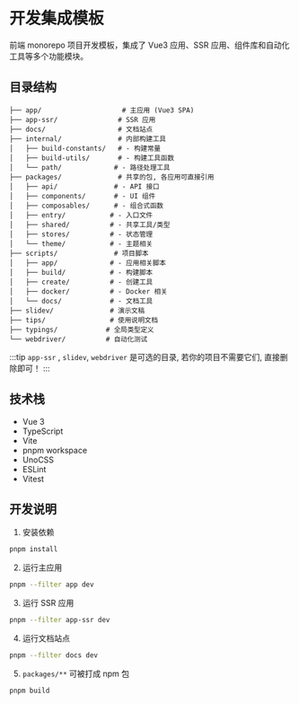 # 开发集成模板

前端 monorepo 项目开发模板，集成了 Vue3 应用、SSR 应用、组件库和自动化工具等多个功能模块。

## 目录结构

```
├── app/                    # 主应用 (Vue3 SPA)
├── app-ssr/               # SSR 应用
├── docs/                  # 文档站点
├── internal/              # 内部构建工具
│   ├── build-constants/   # - 构建常量
│   ├── build-utils/       # - 构建工具函数
│   └── path/             # - 路径处理工具
├── packages/              # 共享的包, 各应用可直接引用
│   ├── api/              # - API 接口
│   ├── components/       # - UI 组件
│   ├── composables/      # - 组合式函数
│   ├── entry/           # - 入口文件
│   ├── shared/          # - 共享工具/类型
│   ├── stores/          # - 状态管理
│   └── theme/           # - 主题相关
├── scripts/              # 项目脚本
│   ├── app/             # - 应用相关脚本
│   ├── build/           # - 构建脚本
│   ├── create/          # - 创建工具
│   ├── docker/          # - Docker 相关
│   └── docs/            # - 文档工具
├── slidev/              # 演示文稿
├── tips/                # 使用说明文档
├── typings/            # 全局类型定义
└── webdriver/          # 自动化测试
```

:::tip
`app-ssr` , `slidev`, `webdriver` 是可选的目录, 若你的项目不需要它们, 直接删除即可！
:::

## 技术栈

- Vue 3
- TypeScript
- Vite
- pnpm workspace
- UnoCSS
- ESLint
- Vitest

## 开发说明

1. 安装依赖
```bash
pnpm install
```

2. 运行主应用
```bash
pnpm --filter app dev
```

3. 运行 SSR 应用
```bash
pnpm --filter app-ssr dev
```

4. 运行文档站点
```bash
pnpm --filter docs dev
```

5. `packages/**` 可被打成 npm 包

```bash
pnpm build
```

